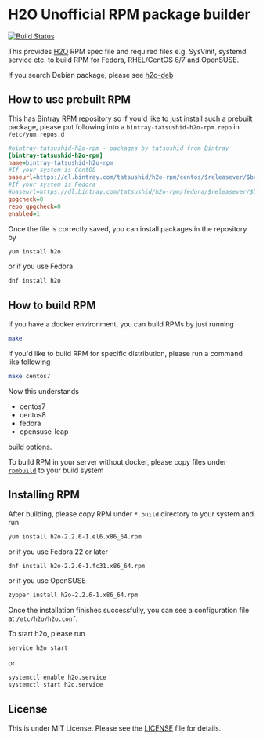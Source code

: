 H2O Unofficial RPM package builder
==================================

[![Build Status](https://travis-ci.org/tatsushid/h2o-rpm.svg?branch=master)](https://travis-ci.org/tatsushid/h2o-rpm)

This provides [H2O](https://h2o.examp1e.net/) RPM spec file and required files
e.g. SysVinit, systemd service etc. to build RPM for Fedora, RHEL/CentOS 6/7
and OpenSUSE.

If you search Debian package, please see [h2o-deb](https://github.com/tatsushid/h2o-deb)

## How to use prebuilt RPM

This has [Bintray RPM repository](https://bintray.com/tatsushid/h2o-rpm) so if
you'd like to just install such a prebuilt package, please put following into a
`bintray-tatsushid-h2o-rpm.repo` in `/etc/yum.repos.d`

```ini
#bintray-tatsushid-h2o-rpm - packages by tatsushid from Bintray
[bintray-tatsushid-h2o-rpm]
name=bintray-tatsushid-h2o-rpm
#If your system is CentOS
baseurl=https://dl.bintray.com/tatsushid/h2o-rpm/centos/$releasever/$basearch/
#If your system is Fedora
#baseurl=https://dl.bintray.com/tatsushid/h2o-rpm/fedora/$releasever/$basearch/
gpgcheck=0
repo_gpgcheck=0
enabled=1
```

Once the file is correctly saved, you can install packages in the repository by

```bash
yum install h2o
```

or if you use Fedora

```bash
dnf install h2o
```

## How to build RPM

If you have a docker environment, you can build RPMs by just running

```bash
make
```

If you'd like to build RPM for specific distribution, please run a command like
following

```bash
make centos7
```

Now this understands

- centos7
- centos8
- fedora
- opensuse-leap

build options.

To build RPM in your server without docker, please copy files under
[`rpmbuild`](https://github.com/tatsushid/h2o-rpm/blob/master/rpmbuild) to your
build system

## Installing RPM

After building, please copy RPM under `*.build` directory to your system and
run

```bash
yum install h2o-2.2.6-1.el6.x86_64.rpm
```

or if you use Fedora 22 or later

```bash
dnf install h2o-2.2.6-1.fc31.x86_64.rpm
```

or if you use OpenSUSE

```bash
zypper install h2o-2.2.6-1.x86_64.rpm
```

Once the installation finishes successfully, you can see a configuration file
at `/etc/h2o/h2o.conf`.

To start h2o, please run

```bash
service h2o start
```

or

```bash
systemctl enable h2o.service
systemctl start h2o.service
```

## License

This is under MIT License. Please see the
[LICENSE](https://github.com/tatsushid/h2o-rpm/blob/master/LICENSE) file for
details.
